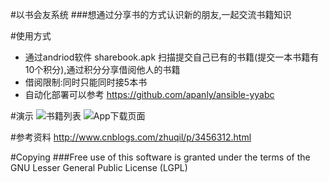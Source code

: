 #以书会友系统
###想通过分享书的方式认识新的朋友,一起交流书籍知识

#使用方式
* 通过andriod软件 sharebook.apk 扫描提交自己已有的书籍(提交一本书籍有10个积分),通过积分分享借阅他人的书籍
* 借阅限制:同时只能同时接5本书
* 自动化部署可以参考 https://github.com/apanly/ansible-yyabc

#演示
![书籍列表](https://raw.github.com/apanly/bookshare/master/static/img/show.png)
![App下载页面](https://raw.github.com/apanly/bookshare/master/static/img/downshow.png)

#参考资料
http://www.cnblogs.com/zhuqil/p/3456312.html

#Copying
###Free use of this software is granted under the terms of the GNU Lesser General Public License (LGPL)
